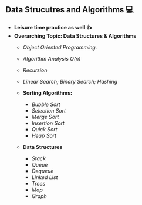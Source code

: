## Data Strucutres and Algorithms :computer:

* **Leisure time practice as well :thumbsup:**
* **Overarching Topic: Data Structures & Algorithms**
  * *Object Oriented Programming.*
  * *Algorithm Analysis O(n)*
  * *Recursion*
  * *Linear Search; Binary Search; Hashing*
  
  * **Sorting Algorithms:**
    * *Bubble Sort*
    * *Selection Sort*
    * *Merge Sort*
    * *Insertion Sort*
    * *Quick Sort*
    * *Heap Sort*
    
  * **Data Structures**
    * *Stack*
    * *Queue*
    * *Dequeue*
    * *Linked List*
    * *Trees*
    * *Map*
    * *Graph*
